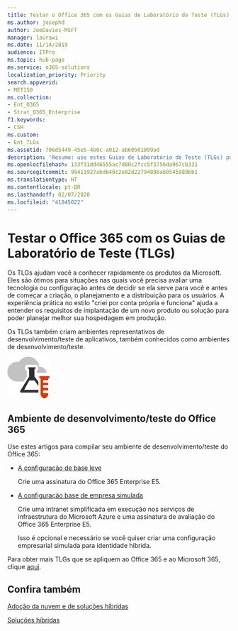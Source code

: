 ```yaml
---
title: Testar o Office 365 com os Guias de Laboratório de Teste (TLGs)
ms.author: josephd
author: JoeDavies-MSFT
manager: laurawi
ms.date: 11/14/2019
audience: ITPro
ms.topic: hub-page
ms.service: o365-solutions
localization_priority: Priority
search.appverid:
- MET150
ms.collection:
- Ent_O365
- Strat_O365_Enterprise
f1.keywords:
- CSH
ms.custom:
- Ent_TLGs
ms.assetid: 706d5449-45e5-4b0c-a012-ab60501899ad
description: 'Resumo: use estes Guias de Laboratório de Teste (TLGs) para configurar demonstração, prova de conceito ou ambientes de desenvolvimento/teste do Office 365.'
ms.openlocfilehash: 133f31dd46555ac7d80c2fcc5f3756da967cb331
ms.sourcegitcommit: 99411927abdb40c2e82d2279489ba60545989bb1
ms.translationtype: HT
ms.contentlocale: pt-BR
ms.lasthandoff: 02/07/2020
ms.locfileid: "41845022"
---
```

# <a name="test-office-365-with-test-lab-guides-tlgs"></a>Testar o Office 365 com os Guias de Laboratório de Teste (TLGs)

Os TLGs ajudam você a conhecer rapidamente os produtos da Microsoft. Eles são ótimos para situações nas quais você precisa avaliar uma tecnologia ou configuração antes de decidir se ela serve para você e antes de começar a criação, o planejamento e a distribuição para os usuários. A experiência prática no estilo "criei por conta própria e funciona" ajuda a entender os requisitos de implantação de um novo produto ou solução para poder planejar melhor sua hospedagem em produção.
  
Os TLGs também criam ambientes representativos de desenvolvimento/teste de aplicativos, também conhecidos como ambientes de desenvolvimento/teste.
  
![Guias do Laboratório de Teste da Microsoft Cloud](media/24ad0d1b-3274-40fb-972a-b8188b7268d1.png)
  
## <a name="office-365-devtest-environment"></a>Ambiente de desenvolvimento/teste do Office 365

Use estes artigos para compilar seu ambiente de desenvolvimento/teste do Office 365:
  
- [A configuração de base leve](https://docs.microsoft.com/microsoft-365/enterprise/lightweight-base-configuration-microsoft-365-enterprise)
    
    Crie uma assinatura do Office 365 Enterprise E5.

- [A configuração base de empresa simulada](https://docs.microsoft.com/microsoft-365/enterprise/simulated-ent-base-configuration-microsoft-365-enterprise)
    
    Crie uma intranet simplificada em execução nos serviços de infraestrutura do Microsoft Azure e uma assinatura de avaliação do Office 365 Enterprise E5. 

    Isso é opcional e necessário se você quiser criar uma configuração empresarial simulada para identidade híbrida.
    
Para obter mais TLGs que se apliquem ao Office 365 e ao Microsoft 365, clique [aqui](https://docs.microsoft.com/microsoft-365/enterprise/m365-enterprise-test-lab-guides).  
    
## <a name="see-also"></a>Confira também

[Adoção da nuvem e de soluções híbridas](cloud-adoption-and-hybrid-solutions.md)
  
[Soluções híbridas](hybrid-solutions.md)
